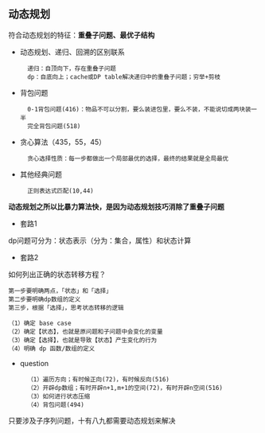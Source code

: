 ## 动态规划

符合动态规划的特征：**重叠子问题、最优子结构**


- 动态规划、递归、回溯的区别联系

        递归：自顶向下，存在重叠子问题
        dp：自底向上；cache或DP table解决递归中的重叠子问题；穷举+剪枝

- 背包问题


        0-1背包问题(416)：物品不可以分割，要么装进包里，要么不装，不能说切成两块装一半
        完全背包问题(518)

- 贪心算法（435，55，45）

        贪心选择性质：每一步都做出一个局部最优的选择，最终的结果就是全局最优

- 其他经典问题

        正则表达式匹配(10,44)

**动态规划之所以比暴力算法快，是因为动态规划技巧消除了重叠子问题**

- 套路1

dp问题可分为：状态表示（分为：集合，属性）和状态计算

- 套路2

如何列出正确的状态转移方程？

    第一步要明确两点，「状态」和「选择」
    第二步要明确dp数组的定义
    第三步，根据「选择」，思考状态转移的逻辑

    （1）确定 base case
    （2）确定【状态】，也就是原问题和子问题中会变化的变量
    （3）确定【选择】，也就是导致【状态】产生变化的行为
    （4）明确 dp 函数/数组的定义

- question

        （1）遍历方向；有时候正向(72)，有时候反向(516)
        （2）开辟dp数组；有时开辟n+1,m+1的空间(72)，有时开辟n空间(516)
        （3）如何进行状态压缩
        （4）背包问题(494)


只要涉及子序列问题，十有八九都需要动态规划来解决  
